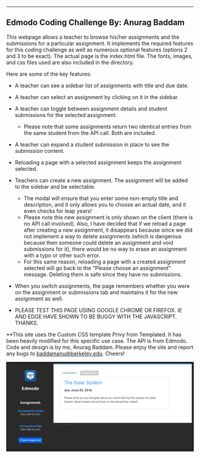 ---------------------
Edmodo Coding Challenge
By: Anurag Baddam
---------------------

This webpage allows a teacher to browse his/her assignments and the submissions for a particular assignment. It implements the 
required features for this coding challenge as well as numerous optional features (options 2 and 3 to be exact). The actual page is
the index.html file. The fonts, images, and css files used are also included in the directory.

Here are some of the key features:
* A teacher can see a sidebar list of assignments with title and due date.

* A teacher can select an assignment by clicking on it in the sidebar.

* A teacher can toggle between assignment details and student submissions for the selected assignment.
    * Please note that some assignments return two identical entries from the same student from the API call. Both are included.
* A teacher can expand a student submission in place to see the submission content.

* Reloading a page with a selected assignment keeps the assignment selected.

* Teachers can create a new assignment. The assignment will be added to the sidebar and be selectable.
    * The modal will ensure that you enter some non-empty title and description, and it only allows you to choose an actual date, and
      it even checks for leap years!
    * Please note this new assignment is only shown on the client (there is no API call involved). Also, I have decided that
      if we reload a page after creating a new assignment, it disappears because since we did not implement a way to delete assignments
      (which is dangerous because then someone could delete an assignment and void submissions for it), there would be no way to erase
      an assignment with a typo or other such error.
    * For this same reason, reloading a page with a created assignment selected will go back to the "Please choose an assignment" 
      message. Deleting them is safe since they have no submissions.  
* When you switch assignments, the page remembers whether you were on the assignment or submissions tab and maintains it for the 
  new assignment as well.
* PLEASE TEST THIS PAGE USING GOOGLE CHROME OR FIREFOX. IE AND EDGE HAVE SHOWN TO BE BUGGY WITH THE JAVASCRIPT. THANKS.

**This site uses the Custom CSS template Privy from Templated. It has been heavily modified for this specific use case. The API is from
  Edmodo. Code and design is by me, Anurag Baddam. Please enjoy the site and report any bugs to baddamanu@berkeley.edu. Cheers!
  
![Layout of the site](images/site_overview.PNG)